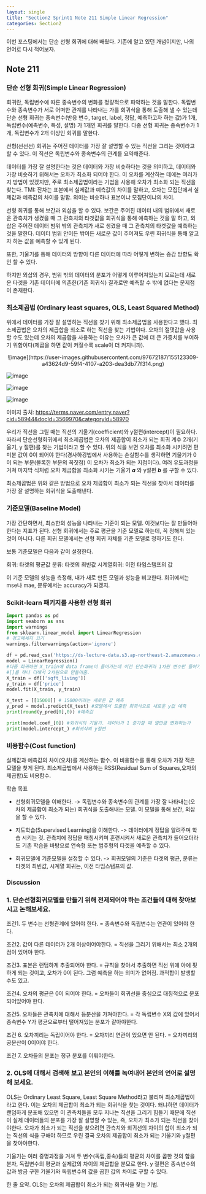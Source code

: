 ```yaml
---
layout: single
title: "Section2 Sprint1 Note 211 Simple Linear Regression"
categories: Section2
---
```


이번 포스팅에서는 단순 선형 회귀에 대해 배웠다. 기존에 알고 있던 개념이지만, 나의 언어로 다시 적어보자.

## Note 211
### 단순 선형 회귀(Simple Linear Regression)
회귀란, 독립변수에 따른 종속변수의 변화를 정량적으로 파악하는 것을 말한다. 독립변수와 종속변수가 서로 어떠한 관계를 나타내는 가를 회귀식을 통해 도출해 낼 수 있는데 단순 선형 회귀는
종속변수(반응 변수, target, label, 정답, 예측하고자 하는 값)가 1개, 독립변수(예측변수, 특성, 설명) 가 1개인 회귀를 말한다. 다중 선형 회귀는 종속변수가 1개, 독립변수가 2개 이상인 회귀를 말한다.

선형(선선선) 회귀는 주어진 데이터를 가장 잘 설명할 수 있는 직선을 그리는 것이라고 할 수 있다. 이 직선은 독립변수와 종속변수의 관계를 요약해준다.

데이터를 가장 잘 설명한다는 것은 데이터와 가장 비슷하다는 것을 의미하고, 데이터와 가장 비슷하기 위해서는 오차가 최소화 되어야 한다.
이 오차를 계산하는 데에는 여러가지 방법이 있겠지만, 주로 최소제곱법이라는 기법을 사용해 오차가 최소화 되는 직선을 찾는다.
TMI: 잔차는 표본에서 실제값과 예측값의 차이를 말하고, 오차는 모집단에서 실제값과 예측값의 차이를 말함. 의미는 비슷하나 표본이냐 모집단이냐의 차이.

선형 회귀를 통해 보간과 외삽을 할 수 있다. 보간은 주어진 데이터 내의 범위에서 새로운 관측치가 생겼을 때 그 관측치의 타겟값을 회귀식을 통해 예측하는 것을 말 하고, 외삽은 주어진 데이터 
범위 밖의 관측치가 새로 생겼을 때 그 관측치의 타겟값을 예측하는 것을 말한다. 데이터 범위 안이든 밖이든 새로운 값이 주어져도 우린 회귀식을 통해 알고자 하는 값을 예측할 수 있게 된다.

또한, 기울기를 통해 데이터의 방향이 다른 데이터에 따라 어떻게 변하는 증감 방향도 확인 할 수 있다.

하지만 외삽의 경우, 범위 밖의 데이터의 분포가 어떻게 이루어져있는지 모르는데 새로운 타겟을 기존 데이터에 의존한(기존 회귀식) 결과로만 예측할 수 밖에 없다는 문제점이 존재한다.

### 최소제곱법 (Ordinary least squares, OLS, Least Squared Method)
위에서 데이터를 가장 잘 설명하는 직선을 찾기 위해 최소제곱법을 사용한다고 했다. 최소제곱법은 오차의 제곱합을 최소로 하는 직선을 찾는 기법이다. 
오차의 절댓값을 사용할 수도 있는데 오차의 제곱합을 사용하는 이유는 오차가 큰 값에 더 큰 가중치를 부여하기 위함이다(제곱을 하면 값이 커질수록 scale이 더 커지니까).

<center>![image](https://user-images.githubusercontent.com/97672187/155123309-a43624d9-59f4-4107-a203-dea3db77f314.png)</center>

![image](https://user-images.githubusercontent.com/97672187/155123346-3f725dab-818c-4737-bf1b-3b594f91fd9d.png)

![image](https://user-images.githubusercontent.com/97672187/155123365-49020b96-2a98-44ba-87a1-ddea4cea8a4c.png)

![image](https://user-images.githubusercontent.com/97672187/155123394-cb1c71c4-b0ac-4be2-9b5e-cbeef482a387.png)

이미지 출처: https://terms.naver.com/entry.naver?cid=58944&docId=3569970&categoryId=58970

우리가 직선을 그릴 때는 직선의 기울기(coefficient)와 y절편(intercept)이 필요하다. 따라서 단순선형회귀에서 최소제곱법은 오차의 제곱합이 최소가 되는 회귀 계수 2개(기울기, y 절편)를 
찾는 기법이라고 할 수 있다. 위의 식을 보면 오차를 최소화 시키려면 편미분 값이 0이 되어야 한다(경사하강법에서 사용하는 손실함수를 생각하면 기울기가 0이 되는 부분(볼록한 부분의 꼭짓점)
이 오차가 최소가 되는 지점이다). 여러 유도과정을 거쳐 마지막 식처럼 오차 제곱합을 최소화 시키는 기울기  **_a_** 와  y절편 **_b_** 를 구할 수 있다.

최소제곱법은 위와 같은 방법으로 오차 제곱합이 최소가 되는 직선을 찾아서 데이터를 가장 잘 설명하는 회귀식을 도출해낸다.

### 기준모델(Baseline Model)
가장 간단하면서, 최소한의 성능을 나타내는 기준이 되는 모델. 이것보다는 잘 만들어야 한다는 지표가 된다.
선형 회귀에서는 주로 평균을 기준 모델로 하는데, 꼭 정해져 있는 것이 아니다.
다른 회귀 모델에서는 선형 회귀 자체를 기준 모델로 정하기도 한다.

보통 기준모델은 다음과 같이 설정한다.

회귀: 타겟의 평균값
분류: 타겟의 최빈값
시계열회귀: 이전 타임스탬프의 값

이 기준 모델의 성능을 측정해, 내가 새로 만든 모델과 성능을 비교한다. 회귀에서는 mse나 mae, 분류에서는 accuracy가 되겠지.

### Scikit-learn 패키지를 사용한 선형 회귀
```python
import pandas as pd
import seaborn as sns
import warnings
from sklearn.linear_model import LinearRegression
# 경고메세지 끄기
warnings.filterwarnings(action='ignore')

df = pd.read_csv('https://ds-lecture-data.s3.ap-northeast-2.amazonaws.com/kc_house_data/kc_house_data.csv')
model = LinearRegression()
#다중 회귀하면 X_train에 data frame이 들어가는데 이건 단순회귀라 1차원 변수만 들어가니까
#[]를 하나 더해서 2차원으로 만들어줌.
X_train = df[['sqft_living']]
y_train = df['price']
model.fit(X_train, y_train)

X_test = [[15000]] # 15000이라는 새로운 값 예측
y_pred = model.predict(X_test) #모델에서 도출한 회귀식으로 새로운 y값 예측
print(round(y_pred[0],0)) #예측값

print(model.coef_[0]) #회귀식의 기울기. 데이터가 1 증가할 때 얼만큼 변화하는가
print(model.intercept_) #회귀식의 y절편
```

### 비용함수(Cost function)
실제값과 예측값의 차이(오차)를 계산하는 함수. 이 비용함수를 통해 오차가 가장 적은 모델을 찾게 된다.
최소제곱법에서 사용하는 RSS(Residual Sum of Squares,오차의 제곱합)도 비용함수.

학습 목표
- 선형회귀모델을 이해한다. -> 독립변수와 종속변수의 관계를 가장 잘 나타내는(오차의 제곱합이 최소가 되는) 회귀식을 도출해내는 모델. 이 모델을 통해 보간, 외삽을 할 수 있다. 

- 지도학습(Supervised Learning)을 이해한다. -> 데이터에게 정답을 알려주며 학습 시키는 것. 관측치에 정답을 매칭시키며 훈련시켜서 새로운 관측치가 들어오더라도 기존 학습을 바탕으로 
연속형 또는 범주형의 타겟을 예측할 수 있다.

- 회귀모델에 기준모델을 설정할 수 있다. -> 회귀모델의 기준은 타겟의 평균, 분류는 타겟의 최빈값, 시계열 회귀는, 이전 타임스탬프의 값.


### Discussion

### 1. 단순선형회귀모델을 만들기 위해 전제되어야 하는 조건들에 대해 찾아보시고 논해보세요.

조건1. 두 변수는 선형관계에 있어야 한다. = 종속변수와 독립변수는 연관이 있어야 한다.

조건2. 값이 다른 데이터가 2개 이상이어야한다. = 직선을 그리기 위해서는 최소 2개의 점이 있어야 한다.

조건3. 표본은 랜덤하게 추출되어야 한다. = 규칙을 찾아서 추출하면 직선 위에 아예 핏하게 되는 것이고, 오차가 0이 된다. 그럼 예측을 하는 의미가 없어짐. 과적합이 발생할 수도 있고.

조건4. 오차의 평균은 0이 되어야 한다. = 오차들이 회귀선을 중심으로 대칭적으로 분포되어있어야 한다.

조건5. 오차들은 관측치에 대해서 등분산을 가져야한다. = 각 독립변수 X의 값에 있어서 종속변수 Y가 평균으로부터 떨어져있는 분포가 같아야한다.

조건 6. 오차끼리는 독립이어야 한다. = 오차끼리 연관이 있으면 안 된다. = 오차끼리의 공분산이 0이어야 한다.

조건 7. 오차들의 분포는 정규 분포를 이뤄야한다.

### 2. OLS에 대해서 검색해 보고 본인의 이해를 녹여내어 본인의 언어로 설명해 보세요.

OLS는 Ordinary Least Square, Least Square Method라고 불리며 최소제곱법이라고 한다. 이는 오차의 제곱합이 최소가 되는 회귀식을 찾는 것이다. 왜냐하면 데이터가 랜덤하게 분포해 있으면 이 관측치들을 모두 지나는 직선을 그리기 힘들기 때문에 직선이 실제 데이터들의 분포를 가장 잘 설명할 수 있는, 즉, 오차가 최소가 되는 직선을 찾아야한다. 오차가 최소가 되는 직선을 찾으려면 관측치와 회귀선의 차이의 합이 최소가 되는 직선의 식을 구해야 하므로 우린 결국 오차의 제곱합이 최소가 되는 기울기와 y절편을 찾아야한다.

기울기는 여러 증명과정을 거쳐 두 변수(독립,종속)들의 평균의 차이를 곱한 것의 합을 분자, 독립변수의 평균과 실제값의 차이의 제곱합을 분모로 한다. y 절편은 종속변수의 값과 방금 구한 기울기와 독립변수의 값을 곱한 값의 차이로 구할 수 있다.

한 줄 요약. OLS는 오차의 제곱합이 최소가 되는 회귀식을 찾는 기법.
